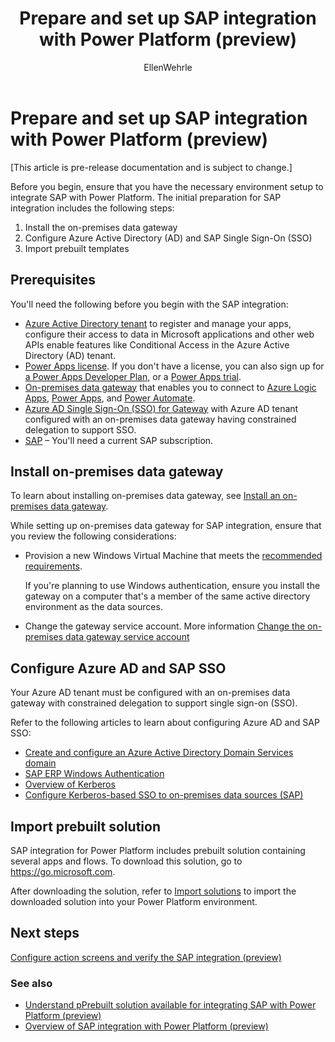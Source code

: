 ﻿---
title: Prepare and set up SAP integration with Power Platform (preview)
description: Learn about the requirements to configure SAP integration, and prepare your on-premises SAP infrastructure to connect with Power Platform.
services: ''
suite: flow
documentationcenter: na
author: EllenWehrle
manager: jongilman
editor: ''
tags: ''
ms.devlang: na
ms.subservice: cloud-flow
ms.topic: article
ms.tgt_pltfrm: na
ms.workload: na
ms.date: 09/19/2022
ms.author: ellenwehrle
search.app: 
  - Flow
search.audienceType: 
  - flowmaker
  - enduser
---

# Prepare and set up SAP integration with Power Platform (preview)

[This article is pre-release documentation and is subject to change.]

Before you begin, ensure that you have the necessary environment setup to integrate SAP with Power Platform. The initial preparation for SAP integration includes the following steps:

1. Install the on-premises data gateway
1. Configure Azure Active Directory (AD) and SAP Single Sign-On (SSO)
1. Import prebuilt templates

## Prerequisites

You'll need the following before you begin with the SAP integration:

- [Azure Active Directory tenant](/azure/active-directory/develop/quickstart-create-new-tenant) to register and manage your apps, configure their access to data in Microsoft applications and other web APIs enable features like Conditional Access in the Azure Active Directory (AD) tenant.
- [Power Apps license](/power-platform/admin/about-powerapps-perapp). If you don't have a license, you can also sign up for [a Power Apps Developer Plan,](/power-apps/maker/developer-plan) or a [Power Apps trial](/power-apps/maker/signup-for-powerapps).
- [On-premises data gateway](/data-integration/gateway/service-gateway-install) that enables you to connect to [Azure Logic Apps](/azure/logic-apps/logic-apps-gateway-install), [Power Apps](/power-apps/maker/canvas-apps/gateway-reference), and [Power Automate](/power-automate/gateway-reference).
- [Azure AD Single Sign-On (SSO) for Gateway](/power-bi/admin/service-admin-portal-integration#azure-ad-single-sign-on-sso-for-gateway) with Azure AD tenant configured with an on-premises data gateway having constrained delegation to support SSO.
- [SAP](http://www.sap.com/) – You'll need a current SAP subscription. 

## Install on-premises data gateway

To learn about installing on-premises data gateway, see [Install an on-premises data gateway](/data-integration/gateway/service-gateway-install).

While setting up on-premises data gateway for SAP integration, ensure that you review the following considerations:

- Provision a new Windows Virtual Machine that meets the [recommended requirements](/data-integration/gateway/service-gateway-install#recommended).

    If you're planning to use Windows authentication, ensure you install the gateway on a computer that's a member of the same active directory environment as the data sources.

- Change the gateway service account. More information [Change the on-premises data gateway service account](/data-integration/gateway/service-gateway-service-account)

## Configure Azure AD and SAP SSO

Your Azure AD tenant must be configured with an on-premises data gateway with constrained delegation to support single sign-on (SSO).

Refer to the following articles to learn about configuring Azure AD and SAP SSO:

- [Create and configure an Azure Active Directory Domain Services domain](/azure/active-directory-domain-services/tutorial-create-instance)  
- [SAP ERP Windows Authentication](/connectors/saperp/#authentication)
- [Overview of Kerberos](/data-integration/gateway/service-gateway-service-account)
- [Configure Kerberos-based SSO to on-premises data sources (SAP)](/power-bi/connect-data/service-gateway-sso-kerberos)

## Import prebuilt solution

SAP integration for Power Platform includes prebuilt solution containing several apps and flows. To download this solution, go to https://go.microsoft.com.

After downloading the solution, refer to [Import solutions](/power-apps/maker/data-platform/import-update-export-solutions) to import the downloaded solution into your Power Platform environment.

## Next steps

[Configure action screens and verify the SAP integration (preview)](action-screen.md)

### See also

- [Understand pPrebuilt solution available for integrating SAP with Power Platform (preview)](solutions.md)
- [Overview of SAP integration with Power Platform (preview)](overview.md)
